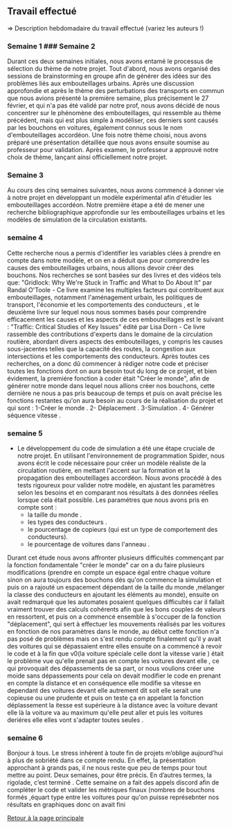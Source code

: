 ## Travail effectué 

=> Description hebdomadaire du travail effectué (variez les auteurs !)

### Semaine 1  ### Semaine 2

Durant ces deux semaines initiales, nous avons entamé le processus de sélection du thème de notre projet. Tout d'abord, nous avons organisé des sessions de brainstorming en groupe afin de générer des idées sur des problèmes liés aux embouteillages urbains. Après une discussion approfondie et après le thème des perturbations des transports en commun que nous avions présenté la première semaine, plus précisement le 27 février, et qui n'a pas été validé par notre prof, nous avons décidé de nous concentrer sur le phénomène des embouteillages, qui ressemble au thème précédent, mais qui est plus simple à modéliser, ces derniers sont causés par les bouchons en voitures, également connus sous le nom d'embouteillages accordéon. Une fois notre thème choisi, nous avons préparé une présentation détaillée que nous avons ensuite soumise au professeur pour validation. Après examen, le professeur a approuvé notre choix de thème, lançant ainsi officiellement notre projet.
### Semaine 3

Au cours des cinq semaines suivantes, nous avons commencé à donner vie à notre projet en développant un modèle expérimental afin d'étudier les embouteillages accordéon. Notre première étape a été de mener une recherche bibliographique approfondie sur les embouteillages urbains et les modèles de simulation de la circulation existants.
### semaine 4

Cette recherche nous a permis d'identifier les variables clées à prendre en compte dans notre modèle, et on en a déduit que pour comprendre les causes des embouteillages urbains, nous allions devoir créer des bouchons.
Nos recherches se sont basées sur des livres et des vidéos tels que:
"Gridlock: Why We're Stuck in Traffic and What to Do About It" par Randal O'Toole - Ce livre examine les multiples facteurs qui contribuent aux embouteillages, notamment l'aménagement urbain, les politiques de transport, l'économie et les comportements des conducteurs , et le deuxième livre sur lequel nous nous sommes basés pour comprendre efficacement les causes et les aspects de ces embouteillages est le suivant :
"Traffic: Critical Studies of Key Issues" édité par Lisa Dorn - Ce livre rassemble des contributions d'experts dans le domaine de la circulation routière, abordant divers aspects des embouteillages, y compris les causes sous-jacentes telles que la capacité des routes, la congestion aux intersections et les comportements des conducteurs.
Après toutes ces recherches, on a donc dû commencer à rédiger notre code et préciser toutes les fonctions dont on aura besoin tout du long de ce projet, et bien évidement, la premiére fonction à coder était "Créer le monde", afin de générer notre monde dans lequel nous allions créer nos bouchons, cette dernière ne nous a pas pris beaucoup de temps et puis on avait précise les fonctions restantes qu'on aura besoin au cours de la réalisation du projet et qui sont :
1-Créer le monde .
2- Déplacement .
3-Simulation .
4- Générer séquence vitesse .

### semaine 5
- Le développement du code de simulation a été une étape cruciale de notre projet. En utilisant l'environnement de programmation Spider, nous avons écrit le code nécessaire pour créer un modèle réaliste de la circulation routière, en mettant l'accent sur la formation et la propagation des embouteillages accordéon. Nous avons procédé à des tests rigoureux pour valider notre modèle, en ajustant les paramètres selon les besoins  et en comparant nos résultats à des données réelles lorsque cela était possible.
Les paramétres que nous avons pris en compte sont :
   - la taille du monde .
   - les types des conducteurs .
   - le pourcentage de copieurs (qui est un type de comportement des conducteurs).
   - le pourcentage de voitures dans l'anneau .

Durant cet étude nous avons affronter plusieurs difficultés commençant par la fonction fondamentale "créer le monde" car on a du faire plusieurs modifications (prendre en compte un espace égal entre chaque voiture sinon on aura toujours des bouchons dés qu'on commence la simulation et puis on a rajouté un espacement dépendant de la taille du monde ,mélanger la classe des conducteurs en ajoutant les éléments au monde), ensuite on avait redmarqué que les automates posaient quelques difficultés car il fallait vraiment trouver des calculs cohérents afin que les bons couples de valeurs en ressortent, et puis on a commencé ensemble à s'occuper de la fonction "déplacement", qui sert à effectuer les mouvements réalisés par les voitures en fonction de nos paramètres dans le monde, au début cette fonction n'a pas posé de problèmes  mais on s'est rendu compte finalement qu'il y avait des voitures qui se dépassaient entre elles ensuite on a commencé à revoir le code et à la fin que v0(la voiture spéciale celle dont la vitesse varie ) était le probléme vue  qu'elle prenait pas en compte les voitures devant elle , ce qui provoquait des dépassements de sa part, or nous voulions créer une moide sans dépassements pour cela on devait modifier le code en prenant en compte la distance et en conséquence elle modifie sa vitesse en dependant des voitures devant elle autrement dit soit elle serait une copieuse ou une prudente et puis on teste ça en appelant la fonction déplassement la itesse est supérieure à la distance avec la voiture devant elle là la voiture va au maximum qu'elle peut aller et puis les voitures deriéres elle elles vont s'adapter toutes seules .

### semaine 6
Bonjour à tous. Le stress inhérent à toute fin de projets m’oblige aujourd’hui à plus de sobriété dans ce compte rendu. En effet, la présentation approchant à grands pas, il ne nous reste que peu de temps pour tout mettre au point. Deux semaines, pour être précis. En d’autres termes, la rigolade, c’est terminé . Cette semaine on a fait des appels discord afin de compléter le code et valider les métriques finaux (nombres de bouchons formés ,équart type entre les voitures  pour qu'on puisse représebnter nos résultats en graphiques donc  on avait fini


<a href="index.html"> Retour à la page principale </a>
